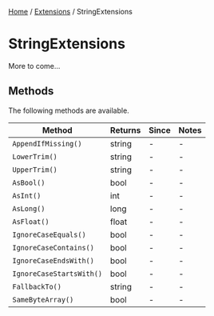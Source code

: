 [Home](/README.md) / [Extensions](/docs/extensions/README.md) / StringExtensions

# StringExtensions
More to come...

## Methods
The following methods are available.

| Method | Returns | Since | Notes |
| --- | --- | --- | --- |
| `AppendIfMissing()` | string | - | - |
| `LowerTrim()` | string | - | - |
| `UpperTrim()` | string | - | - |
| `AsBool()` | bool | - | - |
| `AsInt()` | int | - | - |
| `AsLong()` | long | - | - |
| `AsFloat()` | float | - | - |
| `IgnoreCaseEquals()` | bool | - | - |
| `IgnoreCaseContains()` | bool | - | - |
| `IgnoreCaseEndsWith()` | bool | - | - |
| `IgnoreCaseStartsWith()` | bool | - | - |
| `FallbackTo()` | string | - | - |
| `SameByteArray()` | bool | - | - |
